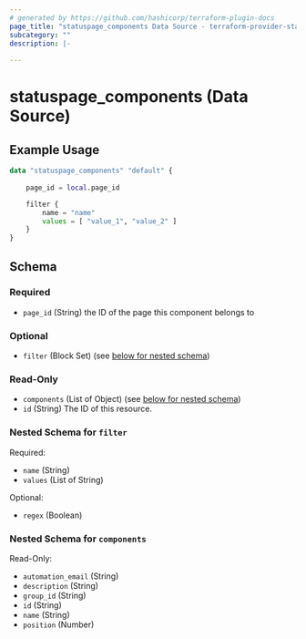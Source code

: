 ```yaml
---
# generated by https://github.com/hashicorp/terraform-plugin-docs
page_title: "statuspage_components Data Source - terraform-provider-statuspage"
subcategory: ""
description: |-
  
---
```


# statuspage_components (Data Source)



## Example Usage

```terraform
data "statuspage_components" "default" {
    
    page_id = local.page_id

    filter {
        name = "name"
        values = [ "value_1", "value_2" ]
    }
}
```

<!-- schema generated by tfplugindocs -->
## Schema

### Required

- `page_id` (String) the ID of the page this component belongs to

### Optional

- `filter` (Block Set) (see [below for nested schema](#nestedblock--filter))

### Read-Only

- `components` (List of Object) (see [below for nested schema](#nestedatt--components))
- `id` (String) The ID of this resource.

<a id="nestedblock--filter"></a>
### Nested Schema for `filter`

Required:

- `name` (String)
- `values` (List of String)

Optional:

- `regex` (Boolean)


<a id="nestedatt--components"></a>
### Nested Schema for `components`

Read-Only:

- `automation_email` (String)
- `description` (String)
- `group_id` (String)
- `id` (String)
- `name` (String)
- `position` (Number)
